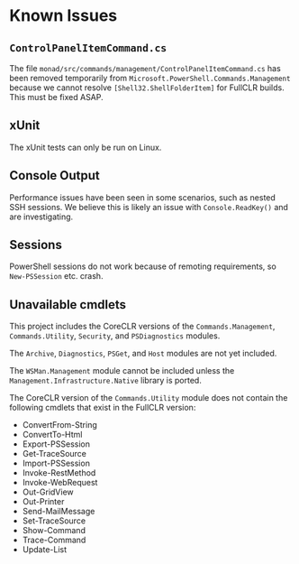 # Known Issues

## `ControlPanelItemCommand.cs`

The file `monad/src/commands/management/ControlPanelItemCommand.cs` has been removed
temporarily from `Microsoft.PowerShell.Commands.Management` because we
cannot resolve `[Shell32.ShellFolderItem]` for FullCLR builds. This must be
fixed ASAP.

## xUnit

The xUnit tests can only be run on Linux.

## Console Output

Performance issues have been seen in some scenarios, such as nested SSH
sessions. We believe this is likely an issue with `Console.ReadKey()` and are
investigating.

## Sessions

PowerShell sessions do not work because of remoting requirements, so
`New-PSSession` etc. crash.

## Unavailable cmdlets

This project includes the CoreCLR versions of the `Commands.Management`,
`Commands.Utility`, `Security`, and `PSDiagnostics` modules.

The `Archive`, `Diagnostics`, `PSGet`, and `Host` modules are not yet included.

The `WSMan.Management` module cannot be included unless the
`Management.Infrastructure.Native` library is ported.

The CoreCLR version of the `Commands.Utility` module does not contain the
following cmdlets that exist in the FullCLR version:

- ConvertFrom-String
- ConvertTo-Html
- Export-PSSession
- Get-TraceSource
- Import-PSSession
- Invoke-RestMethod
- Invoke-WebRequest
- Out-GridView
- Out-Printer
- Send-MailMessage
- Set-TraceSource
- Show-Command
- Trace-Command
- Update-List
